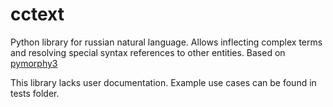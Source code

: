 # cctext

Python library for russian natural language. Allows inflecting complex terms and resolving special syntax references to other entities.
Based on [pymorphy3](https://github.com/no-plagiarism/pymorphy3)

This library lacks user documentation. Example use cases can be found in tests folder.
